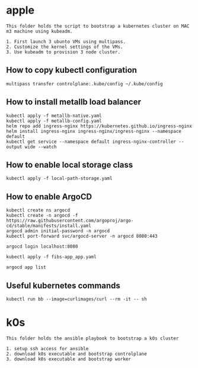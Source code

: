 # apple

```
This folder holds the script to bootstrap a kubernetes cluster on MAC m3 machine using kubeadm.

1. First launch 3 ubunto VMs using multipass.
2. Customize the kernel settings of the VMs.
3. Use kubeadm to provision 3 node cluster.
```

## How to copy kubectl configuration

```
multipass transfer controlplane:.kube/config ~/.kube/config
```

## How to install metallb load balancer

```
kubectl apply -f metallb-native.yaml
kubectl apply -f metallb-config.yaml
helm repo add ingress-nginx https://kubernetes.github.io/ingress-nginx
helm install ingress-nginx ingress-nginx/ingress-nginx --namespace default
kubectl get service --namespace default ingress-nginx-controller --output wide --watch
```

## How to enable local storage class

```
kubectl apply -f local-path-storage.yaml
```

## How to enable ArgoCD

```
kubectl create ns argocd
kubectl create -n argocd -f https://raw.githubusercontent.com/argoproj/argo-cd/stable/manifests/install.yaml
argocd admin initial-password -n argocd
kubectl port-forward svc/argocd-server -n argocd 8080:443

argocd login localhost:8080

kubectl apply -f fibs-app_app.yaml

argocd app list
```

## Useful kubernetes commands

```
kubectl run bb --image=curlimages/curl --rm -it -- sh

```

# k0s

```
This folder holds the ansible playbook to bootstrap a k0s cluster

1. setup ssh access for ansible
2. download k0s executable and bootstrap controlplane
3. download k0s executable and bootstrap worker
```
